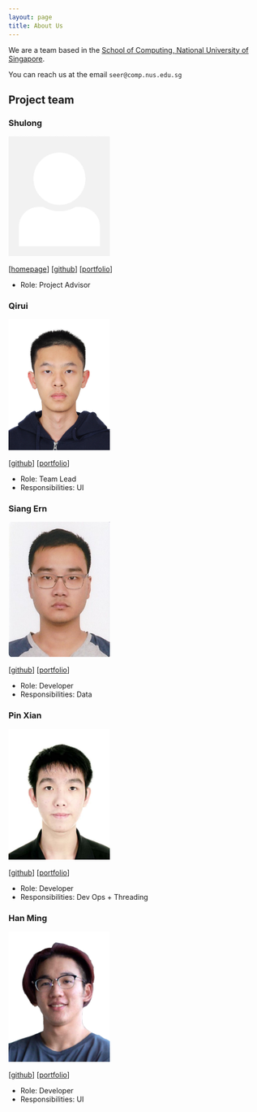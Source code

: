 ```yaml
---
layout: page
title: About Us
---
```


We are a team based in the [School of Computing, National University of Singapore](http://www.comp.nus.edu.sg).

You can reach us at the email `seer@comp.nus.edu.sg`

## Project team

### Shulong

<img src="images/dreamerdragon.png" width="200px">

[[homepage](http://www.comp.nus.edu.sg/~damithch)]
[[github](https://github.com/DreamerDragon)]
[[portfolio](team/johndoe.md)]

* Role: Project Advisor

### Qirui

<img src="images/hhdqirui.png" width="200px">

[[github](https://github.com/hhdqirui)]
[[portfolio](team/johndoe.md)]

* Role: Team Lead
* Responsibilities: UI

### Siang Ern

<img src="images/siangernlow.png" width="200px">

[[github](http://github.com/siangernlow)] [[portfolio](team/johndoe.md)]

* Role: Developer
* Responsibilities: Data

### Pin Xian

<img src="images/hopinxian.png" width="200px">

[[github](https://github.com/hopinxian)]
[[portfolio](team/hopinxian.md)]

* Role: Developer
* Responsibilities: Dev Ops + Threading

### Han Ming

<img src="images/kohhanming.png" width="200px">

[[github](https://github.com/KohHanMing)]
[[portfolio](team/johndoe.md)]

* Role: Developer
* Responsibilities: UI

